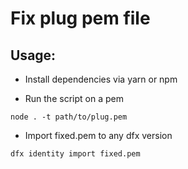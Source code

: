 # Fix plug pem file

## Usage:

- Install dependencies via yarn or npm

- Run the script on a pem

```
node . -t path/to/plug.pem
```

- Import fixed.pem to any dfx version

```
dfx identity import fixed.pem
```
